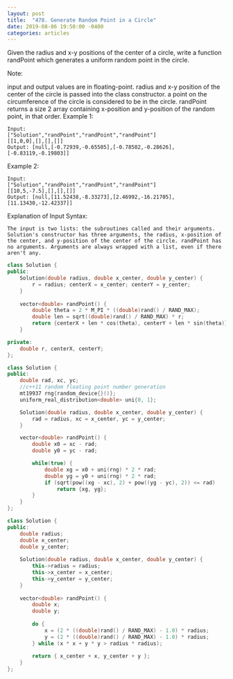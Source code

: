 ```yaml
---
layout: post
title:  "478. Generate Random Point in a Circle"
date: 2019-08-06 19:50:00 -0400
categories: articles
---
```

Given the radius and x-y positions of the center of a circle, write a function randPoint which generates a uniform random point in the circle.

Note:

input and output values are in floating-point.
radius and x-y position of the center of the circle is passed into the class constructor.
a point on the circumference of the circle is considered to be in the circle.
randPoint returns a size 2 array containing x-position and y-position of the random point, in that order.
Example 1:
```
Input: 
["Solution","randPoint","randPoint","randPoint"]
[[1,0,0],[],[],[]]
Output: [null,[-0.72939,-0.65505],[-0.78502,-0.28626],[-0.83119,-0.19803]]
```
Example 2:
```
Input: 
["Solution","randPoint","randPoint","randPoint"]
[[10,5,-7.5],[],[],[]]
Output: [null,[11.52438,-8.33273],[2.46992,-16.21705],[11.13430,-12.42337]]
```
Explanation of Input Syntax:
```
The input is two lists: the subroutines called and their arguments. Solution's constructor has three arguments, the radius, x-position of the center, and y-position of the center of the circle. randPoint has no arguments. Arguments are always wrapped with a list, even if there aren't any.
```
```c++
class Solution {
public:
    Solution(double radius, double x_center, double y_center) {
        r = radius; centerX = x_center; centerY = y_center;
    }
    
    vector<double> randPoint() {
        double theta = 2 * M_PI * ((double)rand() / RAND_MAX);
        double len = sqrt((double)rand() / RAND_MAX) * r;
        return {centerX + len * cos(theta), centerY + len * sin(theta)};
    }

private:
    double r, centerX, centerY;
};

```
```c++
class Solution {
public:
    double rad, xc, yc;
    //c++11 random floating point number generation
    mt19937 rng{random_device{}()};
    uniform_real_distribution<double> uni{0, 1};

    Solution(double radius, double x_center, double y_center) {
        rad = radius, xc = x_center, yc = y_center;
    }

    vector<double> randPoint() {
        double x0 = xc - rad;
        double y0 = yc - rad;

        while(true) {
            double xg = x0 + uni(rng) * 2 * rad;
            double yg = y0 + uni(rng) * 2 * rad;
            if (sqrt(pow((xg - xc), 2) + pow((yg - yc), 2)) <= rad)
                return {xg, yg};
        }
    }
};
```
```c++
class Solution {
public:
    double radius;
    double x_center;
    double y_center;
    
    Solution(double radius, double x_center, double y_center) {
        this->radius = radius;
        this->x_center = x_center;
        this->y_center = y_center;
    }
    
    vector<double> randPoint() {
        double x;
        double y;
        
        do {
            x = (2 * ((double)rand() / RAND_MAX) - 1.0) * radius;
            y = (2 * ((double)rand() / RAND_MAX) - 1.0) * radius;
        } while (x * x + y * y > radius * radius);
        
        return { x_center + x, y_center + y };
    }
};
```